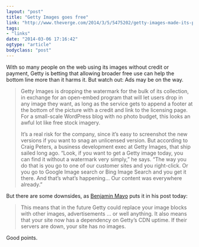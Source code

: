 ```yaml
---
layout: "post"
title: "Getty Images goes free"
link: "http://www.theverge.com/2014/3/5/5475202/getty-images-made-its-pictures-free-to-use"
tags: 
- "links"
date: "2014-03-06 17:16:42"
ogtype: "article"
bodyclass: "post"
---
```


With so many people on the web using its images without credit or payment, Getty is betting that allowing broader free use can help the bottom line more than it harms it. But watch out: Ads may be on the way.

> Getty Images is dropping the watermark for the bulk of its collection, in exchange for an open-embed program that will let users drop in any image they want, as long as the service gets to append a footer at the bottom of the picture with a credit and link to the licensing page. For a small-scale WordPress blog with no photo budget, this looks an awful lot like free stock imagery.
> 
> It’s a real risk for the company, since it’s easy to screenshot the new versions if you want to snag an unlicensed version. But according to Craig Peters, a business development exec at Getty Images, that ship sailed long ago. “Look, if you want to get a Getty image today, you can find it without a watermark very simply,” he says. “The way you do that is you go to one of our customer sites and you right-click. Or you go to Google Image search or Bing Image Search and you get it there. And that’s what’s happening… Our content was everywhere already.”

But there are some downsides, as [Benjamin Mayo](http://benjaminmayo.co.uk/getty-images-embeddable) puts it in his post today:

> This means that in the future Getty could replace your image blocks with other images, advertisements … or well anything. It also means that your site now has a dependency on Getty’s CDN uptime. If their servers are down, your site has no images.

Good points.